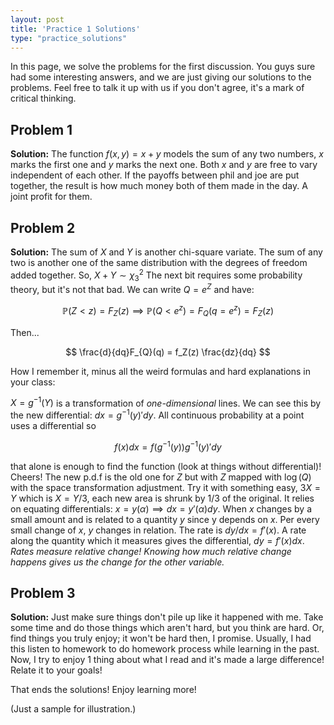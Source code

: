 ```yaml
---
layout: post
title: 'Practice 1 Solutions'
type: "practice_solutions"
---
```


<!-- solutions are easier to write in markdown! -->

In this page, we solve the problems for the first discussion. You guys sure had some interesting answers, and we are just giving our solutions to the problems. Feel free to talk it up with us if you don't agree, it's a mark of critical thinking.


## Problem 1

**Solution:** The function $f(x,y) = x + y$ models the sum of any two numbers, $x$ marks the first one and $y$ marks the next one. Both $x$ and $y$ are free to vary independent of each other. If the payoffs between phil and joe are put together, the result is how much money both of them made in the day. A joint profit for them.

## Problem 2

**Solution:** The sum of $X$ and $Y$ is another chi-square variate. The sum of any two is another one of the same distribution with the degrees of freedom added together. So, $X + Y \sim \chi^2_3$ The next bit requires some probability theory, but it's not that bad. We can write $Q = e^Z$ and have:

$$
\mathbb{P}(Z < z) = F_{Z}(z) \implies \mathbb{P}(Q < e^z) = F_{Q}(q = e^z) = F_{Z}(z)
$$

Then...

$$
\frac{d}{dq}F_{Q}(q) = f_Z(z) \frac{dz}{dq}
$$

How I remember it, minus all the weird formulas and hard explanations in your class:

$X = g^{-1}(Y)$ is a transformation of *one-dimensional* lines. We can see this by the new differential: $dx = g^{-1}(y)'dy$. All continuous probability at a point uses a differential so

$$
f(x)dx = f(g^{-1}(y))g^{-1}(y)'dy
$$

that alone is enough to find the function (look at things without differential)! Cheers! The new p.d.f is the old one for $Z$ but with $Z$ mapped with $\log(Q)$ with the space transformation adjustment. Try it with something easy, $3X = Y$ which is $X = Y/3$, each new area is shrunk by 1/3 of the original. It relies on equating differentials: $x = y(\alpha) \implies dx = y'(\alpha)dy$. When $x$ changes by a small amount and is related to a quantity $y$ since y depends on $x$. Per every small change of $x$, $y$ changes in relation. The rate is $dy/dx = f'(x)$. A rate along the quantity which it measures gives the differential, $dy = f'(x)dx$. *Rates measure relative change! Knowing how much relative change happens gives us the change for the other variable.*

## Problem 3

**Solution:** Just make sure things don't pile up like it happened with me. Take some time and do those things which aren't hard, but you think are hard. Or, find things you truly enjoy; it won't be hard then, I promise. Usually, I had this listen to homework to do homework process while learning in the past. Now, I try to enjoy 1 thing about what I read and it's made a large difference! Relate it to your goals!

That ends the solutions! Enjoy learning more!

(Just a sample for illustration.)
